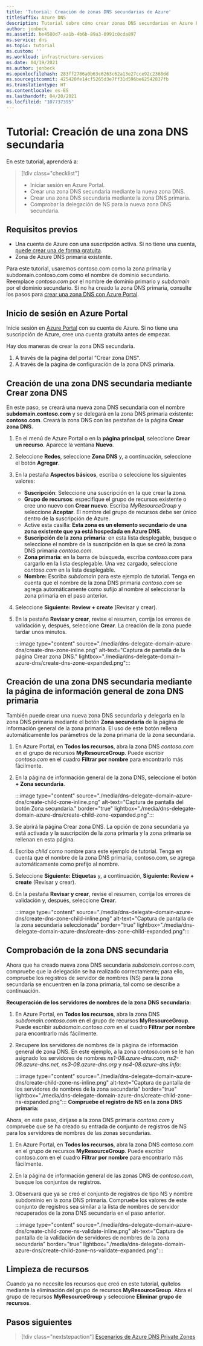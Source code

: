 ```yaml
---
title: 'Tutorial: Creación de zonas DNS secundarias de Azure'
titleSuffix: Azure DNS
description: Tutorial sobre cómo crear zonas DNS secundarias en Azure Portal.
author: jonbeck
ms.assetid: be4580d7-aa1b-4b6b-89a3-0991c0cda897
ms.service: dns
ms.topic: tutorial
ms.custom: ''
ms.workload: infrastructure-services
ms.date: 04/19/2021
ms.author: jonbeck
ms.openlocfilehash: 283ff2786a0b63c6263c62a13e27cce92c2368dd
ms.sourcegitcommit: 425420fe14cf5265d3e7ff31d596be62542837fb
ms.translationtype: HT
ms.contentlocale: es-ES
ms.lasthandoff: 04/20/2021
ms.locfileid: "107737395"
---
```

# <a name="tutorial-creating-a-new-child-dns-zone"></a>Tutorial: Creación de una zona DNS secundaria

En este tutorial, aprenderá a: 

> [!div class="checklist"]
> * Iniciar sesión en Azure Portal.
> * Crear una zona DNS secundaria mediante la nueva zona DNS.
> * Crear una zona DNS secundaria mediante la zona DNS primaria.
> * Comprobar la delegación de NS para la nueva zona DNS secundaria.

## <a name="prerequisites"></a>Requisitos previos

* Una cuenta de Azure con una suscripción activa.  Si no tiene una cuenta, [puede crear una de forma gratuita](https://azure.microsoft.com/free/?WT.mc_id=A261C142F).
* Zona de Azure DNS primaria existente.  

Para este tutorial, usaremos contoso.com como la zona primaria y subdomain.contoso.com como el nombre de dominio secundario.  Reemplace *contoso.com* por el nombre de dominio primario y *subdomain* por el dominio secundario.  Si no ha creado la zona DNS primaria, consulte los pasos para [crear una zona DNS con Azure Portal](./dns-getstarted-portal.md#create-a-dns-zone). 


## <a name="sign-in-to-azure-portal"></a>Inicio de sesión en Azure Portal

Inicie sesión en [Azure Portal](https://portal.azure.com/) con su cuenta de Azure.
Si no tiene una suscripción de Azure, cree una cuenta gratuita antes de empezar.

Hay dos maneras de crear la zona DNS secundaria.
1.  A través de la página del portal "Crear zona DNS".
1.  A través de la página de configuración de la zona DNS primaria.

## <a name="create-child-dns-zone-via-create-dns-zone"></a>Creación de una zona DNS secundaria mediante Crear zona DNS

En este paso, se creará una nueva zona DNS secundaria con el nombre **subdomain.contoso.com** y se delegará en la zona DNS primaria existente: **contoso.com**. Creará la zona DNS con las pestañas de la página **Crear zona DNS**.
1.  En el menú de Azure Portal o en la **página principal**, seleccione **Crear un recurso**. Aparece la ventana **Nuevo**.
1.  Seleccione **Redes**, seleccione **Zona DNS** y, a continuación, seleccione el botón **Agregar**.

1.  En la pestaña **Aspectos básicos**, escriba o seleccione los siguientes valores:
    * **Suscripción**: Seleccione una suscripción en la que crear la zona.
    * **Grupo de recursos**: especifique el grupo de recursos existente o cree uno nuevo con **Crear nuevo**. Escriba *MyResourceGroup* y seleccione **Aceptar**. El nombre del grupo de recursos debe ser único dentro de la suscripción de Azure.
    * Active esta casilla: **Esta zona es un elemento secundario de una zona existente que ya está hospedada en Azure DNS**.
    * **Suscripción de la zona primaria**: en esta lista desplegable, busque o seleccione el nombre de la suscripción en la que se creó la zona DNS primaria *contoso.com*.
    * **Zona primaria**: en la barra de búsqueda, escriba *contoso.com* para cargarlo en la lista desplegable. Una vez cargado, seleccione *contoso.com* en la lista desplegable.
    * **Nombre:** Escriba *subdomain* para este ejemplo de tutorial. Tenga en cuenta que el nombre de la zona DNS primaria *contoso.com* se agrega automáticamente como sufijo al nombre al seleccionar la zona primaria en el paso anterior.

1. Seleccione **Siguiente: Review + create** (Revisar y crear).
1. En la pestaña **Revisar y crear**, revise el resumen, corrija los errores de validación y, después, seleccione **Crear**.
La creación de la zona puede tardar unos minutos.

    :::image type="content" source="./media/dns-delegate-domain-azure-dns/create-dns-zone-inline.png" alt-text="Captura de pantalla de la página Crear zona DNS." lightbox="./media/dns-delegate-domain-azure-dns/create-dns-zone-expanded.png":::

## <a name="create-child-dns-zone-via-parent-dns-zone-overview-page"></a>Creación de una zona DNS secundaria mediante la página de información general de zona DNS primaria
También puede crear una nueva zona DNS secundaria y delegarla en la zona DNS primaria mediante el botón **Zona secundaria** de la página de información general de la zona primaria. El uso de este botón rellena automáticamente los parámetros de la zona primaria de la zona secundaria. 

1.  En Azure Portal, en **Todos los recursos**, abra la zona DNS *contoso.com* en el grupo de recursos **MyResourceGroup**. Puede escribir *contoso.com* en el cuadro **Filtrar por nombre** para encontrarlo más fácilmente.
1.  En la página de información general de la zona DNS, seleccione el botón **+ Zona secundaria**.

      :::image type="content" source="./media/dns-delegate-domain-azure-dns/create-child-zone-inline.png" alt-text="Captura de pantalla del botón Zona secundaria." border="true" lightbox="./media/dns-delegate-domain-azure-dns/create-child-zone-expanded.png":::

1.  Se abrirá la página Crear zona DNS. La opción de zona secundaria ya está activada y la suscripción de la zona primaria y la zona primaria se rellenan en esta página.
1.  Escriba *child* como nombre para este ejemplo de tutorial. Tenga en cuenta que el nombre de la zona DNS primaria, contoso.com, se agrega automáticamente como prefijo al nombre.
1.  Seleccione **Siguiente: Etiquetas** y, a continuación, **Siguiente: Review + create** (Revisar y crear).
1.  En la pestaña **Revisar y crear**, revise el resumen, corrija los errores de validación y, después, seleccione **Crear**.

    :::image type="content" source="./media/dns-delegate-domain-azure-dns/create-dns-zone-child-inline.png" alt-text="Captura de pantalla de la zona secundaria seleccionada" border="true" lightbox="./media/dns-delegate-domain-azure-dns/create-dns-zone-child-expanded.png":::

## <a name="verify-child-dns-zone"></a>Comprobación de la zona DNS secundaria
Ahora que ha creado nueva zona DNS secundaria *subdomain.contoso.com*, compruebe que la delegación se ha realizado correctamente; para ello, compruebe los registros de servidor de nombres (NS) para la zona secundaria se encuentren en la zona primaria, tal como se describe a continuación.  

**Recuperación de los servidores de nombres de la zona DNS secundaria:**

1.  En Azure Portal, en **Todos los recursos**, abra la zona DNS *subdomain.contoso.com* en el grupo de recursos **MyResourceGroup**. Puede escribir *subdomain.contoso.com* en el cuadro **Filtrar por nombre** para encontrarlo más fácilmente.
1.  Recupere los servidores de nombres de la página de información general de zona DNS. En este ejemplo, a la zona contoso.com se le han asignado los servidores de nombres *ns1-08.azure-dns.com, ns2-08.azure-dns.net, ns3-08.azure-dns.org* y *ns4-08.azure-dns.info*:

      :::image type="content" source="./media/dns-delegate-domain-azure-dns/create-child-zone-ns-inline.png" alt-text="Captura de pantalla de los servidores de nombres de la zona secundaria" border="true" lightbox="./media/dns-delegate-domain-azure-dns/create-child-zone-ns-expanded.png":::
**Compruebe el registro de NS en la zona DNS primaria:**

Ahora, en este paso, diríjase a la zona DNS primaria *contoso.com* y compruebe que se ha creado su entrada de conjunto de registros de NS para los servidores de nombres de las zonas secundarias.

1. En Azure Portal, en **Todos los recursos**, abra la zona DNS contoso.com en el grupo de recursos **MyResourceGroup**. Puede escribir contoso.com en el cuadro **Filtrar por nombre** para encontrarlo más fácilmente.
1.  En la página de información general de las zonas DNS de *contoso.com*, busque los conjuntos de registros.
1.  Observará que ya se creó el conjunto de registros de tipo NS y nombre subdominio en la zona DNS primaria. Compruebe los valores de este conjunto de registros sea similar a la lista de nombres de servidor recuperados de la zona DNS secundaria en el paso anterior.

     :::image type="content" source="./media/dns-delegate-domain-azure-dns/create-child-zone-ns-validate-inline.png" alt-text="Captura de pantalla de la validación de servidores de nombres de la zona secundaria" border="true" lightbox="./media/dns-delegate-domain-azure-dns/create-child-zone-ns-validate-expanded.png":::
## <a name="clean-up-resources"></a>Limpieza de recursos
Cuando ya no necesite los recursos que creó en este tutorial, quítelos mediante la eliminación del grupo de recursos **MyResourceGroup**. Abra el grupo de recursos **MyResourceGroup** y seleccione **Eliminar grupo de recursos**.

## <a name="next-steps"></a>Pasos siguientes

> [!div class="nextstepaction"]
> [Escenarios de Azure DNS Private Zones](private-dns-scenarios.md)
